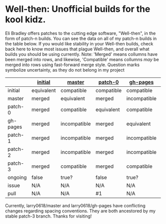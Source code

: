 # Well-then: Unofficial builds for the kool kidz.

Eli Bradley offers patches to the cutting edge software, "Well-then", in the form of patch-n builds. You can see the data on all of my patch-n builds in the table below. If you would like stability in your Well-then builds, check back here to know most issues that plague Well-then, and overall what builds you should be using currently. Note: 'Merged' means collumns have been merged into rows, and likewise, 'Compatible' means collumns _may_ be merged into rows using fast-forward merge style. Question marks symbolize uncertainty, as they do not belong in my project

|| [initial](https://github.com/EtherTyper/Well-then/tree/initial) | [master](https://github.com/larry0618/Well-then/tree/master) | [patch-0](https://github.com/EtherTyper/Well-then/tree/patch-0) | [gh-pages](https://github.com/larry0618/Well-then/tree/gh-pages) | [patch-1](https://github.com/EtherTyper/Well-then/tree/patch-1) | [patch-2](https://github.com/EtherTyper/Well-then/tree/patch-2) | [patch-3](https://github.com/EtherTyper/Well-then/tree/patch-3) |
|---|---|---|---|---|---|---|---|
| initial | equivalent | compatible | compatible | compatible | compatible | compatible | compatible |
| master | merged | equivalent | merged | incompatible | incompatible | incompatible | merged |
| patch-0 | merged | compatible | equivalent | compatible | compatible | compatible | compatible |
| gh-pages | merged | incompatible | merged | equivalent | incompatible | incompatible | merged |
| patch-1 | merged | incompatible | merged | incompatible | equivalent | incompatible | incompatible |
| patch-2 | merged | incompatible | merged | incompatible | incompatible | equivalent | incompatible |
| patch-3 | merged | compatible | merged | compatible | incompatible | incompatible | equivalent |
| ongoing | false | true? | false | true? | false | false | false |
| issue | N/A | N/A | N/A | N/A | #2 | #6 | #8 |
| pull | N/A | N/A | #1 | N/A | #3 | #5 | #7 & #9 |

Currently, larry0618/master and larry0618/gh-pages have conflicting changes regarding spacing conventions. They are both ancestored by my stable patch-3 branch. Thanks for visiting!
